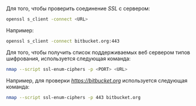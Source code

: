Для того, чтобы проверить соединение *SSL* с сервером:
```bash
openssl s_client -connect <URL>
```

Например:
```bash
openssl s_client -connect bitbucket.org:443
```

Для того, чтобы получить список поддерживаемых веб сервером типов шифрования, используется следующая команда:
```bash
nmap --script ssl-enum-ciphers -p <PORT> <URL> 
```

Например, для проверки *https://bitbucket.org* используется следующая команда:
```bash
nmap --script ssl-enum-ciphers -p 443 bitbucket.org
```